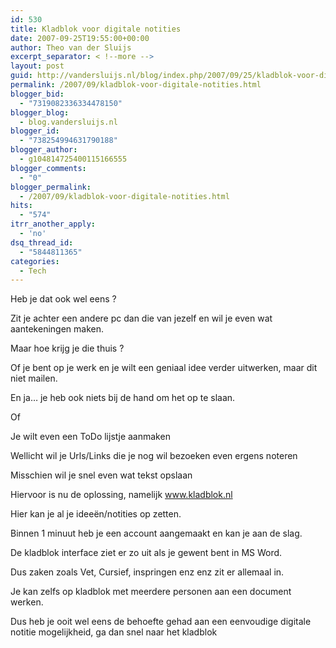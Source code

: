 ```yaml
---
id: 530
title: Kladblok voor digitale notities
date: 2007-09-25T19:55:00+00:00
author: Theo van der Sluijs
excerpt_separator: < !--more -->
layout: post
guid: http://vandersluijs.nl/blog/index.php/2007/09/25/kladblok-voor-digitale-notities/
permalink: /2007/09/kladblok-voor-digitale-notities.html
blogger_bid:
  - "7319082336334478150"
blogger_blog:
  - blog.vandersluijs.nl
blogger_id:
  - "738254994631790188"
blogger_author:
  - g104814725400115166555
blogger_comments:
  - "0"
blogger_permalink:
  - /2007/09/kladblok-voor-digitale-notities.html
hits:
  - "574"
itrr_another_apply:
  - 'no'
dsq_thread_id:
  - "5844811365"
categories:
  - Tech
---
```

Heb je dat ook wel eens ?

Zit je achter een andere pc dan die van jezelf en wil je even wat aantekeningen maken.

Maar hoe krijg je die thuis ?

Of je bent op je werk en je wilt een geniaal idee verder uitwerken, maar dit niet mailen.

En ja… je heb ook niets bij de hand om het op te slaan.

Of

Je wilt even een ToDo lijstje aanmaken

Wellicht wil je Urls/Links die je nog wil bezoeken even ergens noteren

Misschien wil je snel even wat tekst opslaan

Hiervoor is nu de oplossing, namelijk www.kladblok.nl 

Hier kan je al je ideeën/notities op zetten.

Binnen 1 minuut heb je een account aangemaakt en kan je aan de slag.

De kladblok interface ziet er zo uit als je gewent bent in MS Word.

Dus zaken zoals Vet, Cursief, inspringen enz enz zit er allemaal in.

Je kan zelfs op kladblok met meerdere personen aan een document werken.

Dus heb je ooit wel eens de behoefte gehad aan een eenvoudige digitale notitie mogelijkheid, ga dan snel naar het kladblok